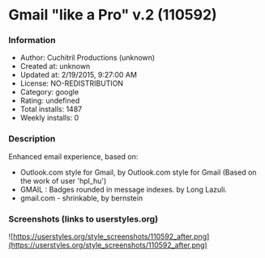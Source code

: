 # Gmail "like a Pro" v.2 (110592)

### Information
- Author: Cuchitril Productions (unknown)
- Created at: unknown
- Updated at: 2/19/2015, 9:27:00 AM
- License: NO-REDISTRIBUTION
- Category: google
- Rating: undefined
- Total installs: 1487
- Weekly installs: 0


### Description
Enhanced email experience, based on:
- Outlook.com style for Gmail, by Outlook.com style for Gmail (Based on the work of user 'hpl_hu')
- GMAIL : Badges rounded in message indexes. by Long Lazuli.
- gmail.com - shrinkable, by bernstein


### Screenshots (links to userstyles.org)
![https://userstyles.org/style_screenshots/110592_after.png](https://userstyles.org/style_screenshots/110592_after.png)


